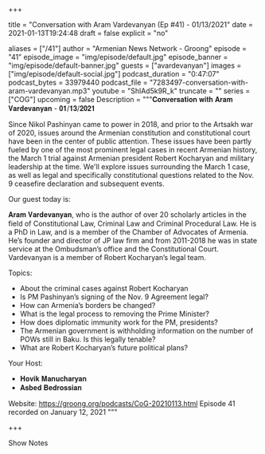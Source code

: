 
+++

title = "Conversation with Aram Vardevanyan (Ep #41) - 01/13/2021"
date = 2021-01-13T19:24:48
draft = false
explicit = "no"

aliases = ["/41"]
author = "Armenian News Network - Groong"
episode = "41"
episode_image = "img/episode/default.jpg"
episode_banner = "img/episode/default-banner.jpg"
guests = ["avardevanyan"]
images = ["img/episode/default-social.jpg"]
podcast_duration = "0:47:07"
podcast_bytes = 33979440
podcast_file = "7283497-conversation-with-aram-vardevanyan.mp3"
youtube = "ShlAd5k9R_k"
truncate = ""
series = ["COG"]
upcoming = false
Description = """𝐂𝐨𝐧𝐯𝐞𝐫𝐬𝐚𝐭𝐢𝐨𝐧 𝐰𝐢𝐭𝐡 𝐀𝐫𝐚𝐦 𝐕𝐚𝐫𝐝𝐞𝐯𝐚𝐧𝐲𝐚𝐧  - 𝟎𝟏/𝟏𝟑/𝟐𝟎𝟐𝟏

Since Nikol Pashinyan came to power in 2018, and prior to the Artsakh war of 2020, issues around the Armenian constitution and constitutional court have been in the center of public attention. These issues have been partly fueled by one of the most prominent legal cases in recent Armenian history, the March 1 trial against Armenian president Robert Kocharyan and military leadership at the time. We'll explore issues surrounding the March 1 case, as well as legal and specifically constitutional questions related to the Nov. 9 ceasefire declaration and subsequent events.

Our guest today is:

𝐀𝐫𝐚𝐦 𝐕𝐚𝐫𝐝𝐞𝐯𝐚𝐧𝐲𝐚𝐧, who is the author of over 20 scholarly articles in the field of Constitutional Law, Criminal Law and Criminal Procedural Law. He is a PhD in Law, and is a member of the Chamber of Advocates of Armenia. He’s founder and director of JP law firm and from 2011-2018 he was in state service at the Ombudsman’s office and the Constitutional Court. Vardevanyan is a member of Robert Kocharyan’s legal team.


Topics:
- About the criminal cases against Robert Kocharyan
- Is PM Pashinyan’s signing of the Nov. 9 Agreement legal?
- How can Armenia’s borders be changed?
- What is the legal process to removing the Prime Minister?
- How does diplomatic immunity work for the PM, presidents?
- The Armenian government is withholding information on the number of POWs still in Baku. Is this legally tenable?
- What are Robert Kocharyan’s future political plans?

Your Host:
- 𝐇𝐨𝐯𝐢𝐤 𝐌𝐚𝐧𝐮𝐜𝐡𝐚𝐫𝐲𝐚𝐧
- 𝐀𝐬𝐛𝐞𝐝 𝐁𝐞𝐝𝐫𝐨𝐬𝐬𝐢𝐚𝐧

Website: https://groong.org/podcasts/CoG-20210113.html
Episode 41 recorded on January 12, 2021
"""

+++

Show Notes

